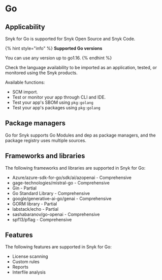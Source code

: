 # Go

## Applicability

Snyk for Go is supported for Snyk Open Source and Snyk Code.

{% hint style="info" %}
**Supported Go versions**

You can use any version up to go1.16.
{% endhint %}

Check the language availability to be imported as an application, tested, or monitored using the Snyk products.&#x20;

Available functions:

* SCM import.&#x20;
* Test or monitor your app through CLI and IDE.
* Test your app's SBOM using `pkg:golang`&#x20;
* Test your app's packages using `pkg:golang`

## Package managers

Go for Snyk supports Go Modules and dep as package managers, and the package registry uses multiple sources.

## Frameworks and libraries

The following frameworks and libraries are supported in Snyk for Go:&#x20;

* Azure/azure-sdk-for-go/sdk/ai/azopenai - Comprehensive&#x20;
* gage-technologies/mistral-go - Comprehensive&#x20;
* Gin - Partial&#x20;
* Go Standard Library - Comprehensive&#x20;
* google/generative-ai-go/genai - Comprehensive&#x20;
* GORM library - Partial&#x20;
* labstack/echo - Partial&#x20;
* sashabaranov/go-openai - Comprehensive&#x20;
* spf13/pflag - Comprehensive

## Features

The following features are supported in Snyk for Go:

* License scanning&#x20;
* Custom rules
* Reports
* Interfile analysis


